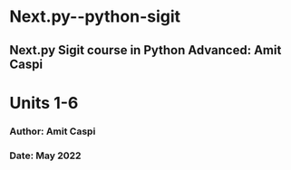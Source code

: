 # Next.py--python-sigit
## Next.py Sigit course in Python Advanced: Amit Caspi

# Units 1-6

### Author: Amit Caspi
### Date: May 2022  
